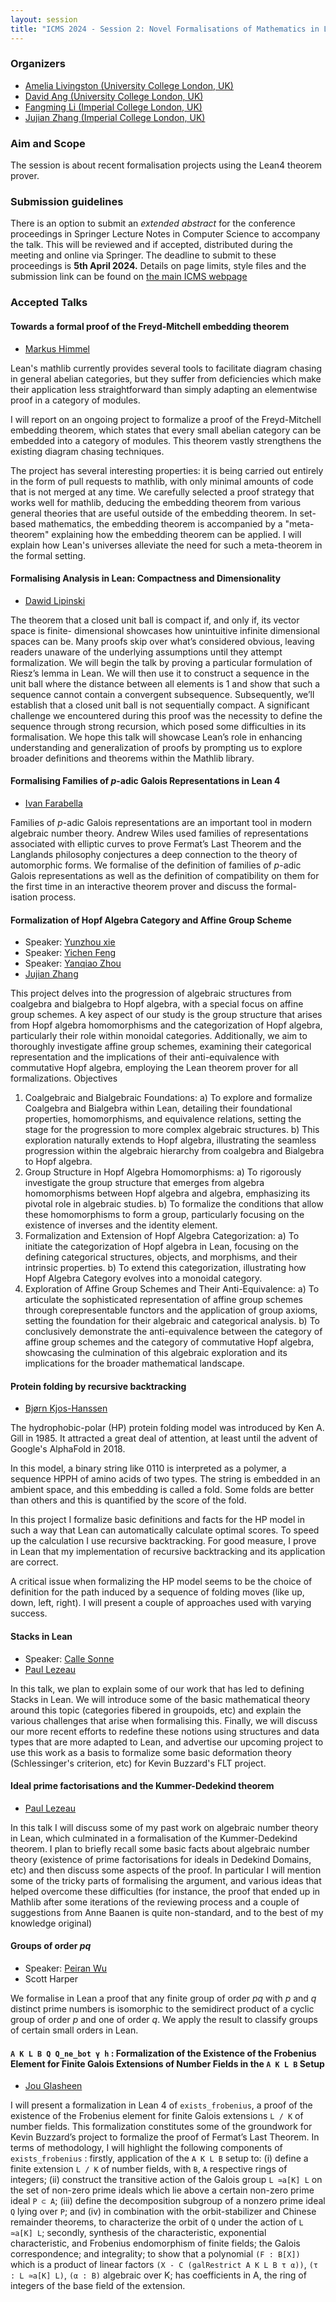 ```yaml
---
layout: session
title: "ICMS 2024 - Session 2: Novel Formalisations of Mathematics in Lean"
---
```


### Organizers

* [Amelia Livingston (University College London, UK)](mailto:ucahali@ucl.ac.uk)<br/>
* [David Ang (University College London, UK)](mailto:ucahdka@ucl.ac.uk)<br/>
* [Fangming Li (Imperial College London, UK)](mailto:fangming.li17@imperial.ac.uk)<br/>
* [Jujian Zhang (Imperial College London, UK)](mailto:jujian.zhang19@imperial.ac.uk)<br/>

### Aim and Scope

The session is about recent formalisation projects using the Lean4 theorem prover.

### Submission guidelines

There is an option to submit an _extended abstract_ for
the conference proceedings in Springer Lecture Notes in Computer Science
to accompany the talk.  This will be reviewed and if accepted,
distributed during the meeting and online via Springer. The deadline to
submit to these proceedings is **5th April 2024.**  Details on page
limits, style files and the submission link can be found on
[the main ICMS webpage](https://maths.dur.ac.uk/icms2024/ICMS2024_Registration.html)

### Accepted Talks

#### Towards a formal proof of the Freyd-Mitchell embedding theorem

* [Markus Himmel](mailto:markus@himmel-villmar.de)

Lean's mathlib currently provides several tools to facilitate diagram
chasing in general abelian categories, but they suffer from deficiencies which
make their application less straightforward than simply adapting an elementwise
proof in a category of modules.

I will report on an ongoing project to formalize a proof of the Freyd-Mitchell
embedding theorem, which states that every small abelian category can be
embedded into a category of modules. This theorem vastly strengthens the
existing diagram chasing techniques.

The project has several interesting properties: it is being carried out
entirely in the form of pull requests to mathlib, with only minimal amounts of
code that is not merged at any time. We carefully selected a proof strategy that
works well for mathlib, deducing the embedding theorem from various general
theories that are useful outside of the embedding theorem. In set-based
mathematics, the embedding theorem is accompanied by a "meta-theorem" explaining
how the embedding theorem can be applied. I will explain how Lean's universes
alleviate the need for such a meta-theorem in the formal setting.

#### Formalising Analysis in Lean: Compactness and Dimensionality

* [Dawid Lipinski](mailto:dawid.lipinski23@imperial.ac.uk)

The theorem that a closed unit ball is compact if, and only if, its vector space is finite-
dimensional showcases how unintuitive infinite dimensional spaces can be. Many proofs skip
over what’s considered obvious, leaving readers unaware of the underlying assumptions until
they attempt formalization. We will begin the talk by proving a particular formulation of
Riesz’s lemma in Lean. We will then use it to construct a sequence in the unit ball where the
distance between all elements is 1 and show that such a sequence cannot contain a convergent
subsequence. Subsequently, we’ll establish that a closed unit ball is not sequentially compact.
A significant challenge we encountered during this proof was the necessity to define the
sequence through strong recursion, which posed some difficulties in its formalisation. We
hope this talk will showcase Lean’s role in enhancing understanding and generalization of
proofs by prompting us to explore broader definitions and theorems within the Mathlib
library.

#### Formalising Families of $p$-adic Galois Representations in Lean 4

* [Ivan Farabella](mailto:ivan.farabella21@imperial.ac.uk)

Families of $p$-adic Galois representations are an important tool in modern algebraic number theory.
Andrew Wiles used families of representations associated with elliptic curves to prove Fermat’s Last Theorem and
the Langlands philosophy conjectures a deep connection to the theory of
automorphic forms. We formalise of the definition of families of $p$-adic
Galois representations as well as the definition of compatibility on them
for the first time in an interactive theorem prover and discuss the formal-
isation process.

#### Formalization of Hopf Algebra Category and Affine Group Scheme

* Speaker: [Yunzhou xie](mailto:yunzhou.xie21@imperial.ac.uk)
* Speaker: [Yichen Feng](mailto:yichen.feng21@imperial.ac.uk)
* Speaker: [Yanqiao Zhou](mailto:yanqiao.zhou21@imperial.ac.uk)
* [Jujian Zhang](mailto:jujian.zhang19@imperial.ac.uk)

This project delves into the progression of algebraic structures from coalgebra and bialgebra to Hopf
algebra, with a special focus on affine group schemes. A key aspect of our study is the group structure that
arises from Hopf algebra homomorphisms and the categorization of Hopf algebra, particularly their role
within monoidal categories. Additionally, we aim to thoroughly investigate affine group schemes, examining
their categorical representation and the implications of their anti-equivalence with commutative Hopf
algebra, employing the Lean theorem prover for all formalizations.
Objectives

1. Coalgebraic and Bialgebraic Foundations:
    a) To explore and formalize Coalgebra and Bialgebra within Lean, detailing their foundational
    properties, homomorphisms, and equivalence relations, setting the stage for the progression to
    more complex algebraic structures.
    b) This exploration naturally extends to Hopf algebra, illustrating the seamless progression within the
    algebraic hierarchy from coalgebra and Bialgebra to Hopf algebra.
2. Group Structure in Hopf Algebra Homomorphisms:
    a) To rigorously investigate the group structure that emerges from algebra homomorphisms between
    Hopf algebra and algebra, emphasizing its pivotal role in algebraic studies.
    b) To formalize the conditions that allow these homomorphisms to form a group, particularly focusing
    on the existence of inverses and the identity element.
3. Formalization and Extension of Hopf Algebra Categorization:
    a) To initiate the categorization of Hopf algebra in Lean, focusing on the defining categorical
    structures, objects, and morphisms, and their intrinsic properties.
    b) To extend this categorization, illustrating how Hopf Algebra Category evolves into a monoidal
    category.
4. Exploration of Affine Group Schemes and Their Anti-Equivalence:
    a) To articulate the sophisticated representation of affine group schemes through corepresentable
    functors and the application of group axioms, setting the foundation for their algebraic and
    categorical analysis.
    b) To conclusively demonstrate the anti-equivalence between the category of affine group schemes
    and the category of commutative Hopf algebra, showcasing the culmination of this algebraic
    exploration and its implications for the broader mathematical landscape.

#### Protein folding by recursive backtracking

* [Bjørn Kjos-Hanssen](mailto:bjoernkh@hawaii.edu)

The hydrophobic-polar (HP) protein folding model was introduced by Ken A. Gill in 1985. It attracted a great deal of attention, at least until the advent of Google's AlphaFold in 2018.

In this model, a binary string like 0110 is interpreted as a polymer, a sequence HPPH of amino acids of two types. The string is embedded in an ambient space, and this embedding is called a fold. Some folds are better than others and this is quantified by the score of the fold.

In this project I formalize basic definitions and facts for the HP model in such a way that Lean can automatically calculate optimal scores. To speed up the calculation I use recursive backtracking. For good measure, I prove in Lean that my implementation of recursive backtracking and its application are correct.

A critical issue when formalizing the HP model seems to be the choice of definition for the path induced by a sequence of folding moves (like up, down, left, right). I will present a couple of approaches used with varying success.

#### Stacks in Lean

* Speaker: [Calle Sonne](mailto:calle.sonne.23@ucl.ac.uk)
* [Paul Lezeau](mailto:paul.lezeau.23@ucl.ac.uk) 
  
In this talk, we plan to explain some of our work that has led to defining Stacks in Lean. We will introduce some of the basic mathematical theory around this topic (categories fibered in groupoids, etc) and explain the various challenges that arise when formalising this. Finally, we will discuss our more recent efforts to redefine these notions using structures and data types that are more adapted to Lean, and advertise our upcoming project to use this work as a basis to formalize some basic deformation theory (Schlessinger's criterion, etc) for Kevin Buzzard's FLT project.

#### Ideal prime factorisations and the Kummer-Dedekind theorem

* [Paul Lezeau](mailto:paul.lezeau.23@ucl.ac.uk)

In this talk I will discuss some of my past work on algebraic number theory in Lean, which culminated in a formalisation of the Kummer-Dedekind theorem. I plan to briefly recall some basic facts about algebraic number theory (existence of prime factorisations for ideals in Dedekind Domains, etc) and then discuss some aspects of the proof. In particular I will mention some of the tricky parts of formalising the argument, and various ideas that helped overcome these difficulties (for instance, the proof that ended up in Mathlib after some iterations of the reviewing process and a couple of suggestions from Anne Baanen is quite non-standard, and to the best of my knowledge original)

#### Groups of order $p q$

* Speaker: [Peiran Wu](pw72@st-andrews.ac.uk) 
* Scott Harper

We formalise in Lean a proof that any finite group of order $p q$ with $p$ and $q$ distinct prime numbers is isomorphic to the semidirect product of a cyclic group of order $p$ and one of order $q$. We apply the result to classify groups of certain small orders in Lean.

#### `A K L B Q Q_ne_bot γ h` : Formalization of the Existence of the Frobenius Element for Finite Galois Extensions of Number Fields in the `A K L B` Setup

* [Jou Glasheen](mailto:jou.glasheen23@imperial.ac.uk)

I will present a formalization in Lean 4 of `exists_frobenius`, a proof of the
existence of the Frobenius element for finite Galois extensions `L / K` of number fields. This
formalization constitutes some of the groundwork for Kevin Buzzard’s project to formalize the proof
of Fermat’s Last Theorem. In terms of methodology, I will highlight the following components of
`exists_frobenius` : firstly, application of the `A K L B` setup to:
(i) define a finite extension `L / K` of number fields, with `B`, `A` respective rings of integers;
(ii) construct the transitive action of the Galois group `L ≃a[K] L` on the set of non-zero prime
ideals which lie above a certain non-zero prime ideal `P ⊂ A`;
(iii) define the decomposition subgroup of a nonzero prime ideal `Q` lying over `P`; and
(iv) in combination with the orbit-stabilizer and Chinese remainder theorems, to characterize the
orbit of `Q` under the action of `L ≃a[K] L`;
secondly, synthesis of the characteristic, exponential characteristic, and Frobenius endomorphism
of finite fields; the Galois correspondence; and integrality; to show that a polynomial `(F : B[X])`
which is a product of linear factors `(X - C (galRestrict A K L B τ α))`, `(τ : L ≃a[K] L)`,
`(α : B)` algebraic over K; has coefficients in A, the ring of integers of the base field of the
extension.
